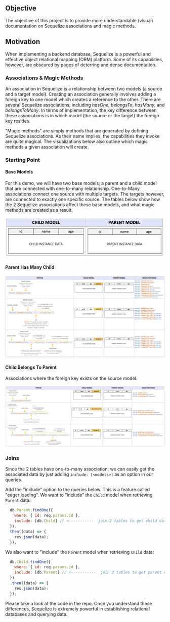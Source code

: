 ## Objective

The objective of this project is to provide more understandable (visual) documentation on Sequelize associations and magic methods.

## Motivation

When implementing a backend database, Sequelize is a powerful and effective object relational mapping (ORM) platform. Some of its capabilities, however, are obscured by pages of deterring and dense documentation. 

### Associations & Magic Methods
An association in Sequelize is a relationship between two models (a source and a target model). Creating an association generally involves adding a foreign key to one model which creates a reference to the other. There are several Sequelize associations, including _hasOne_, _belongsTo_, _hasMany_, and _belongsToMany_. In terms of implementation, the key difference between these associations is in which model (the source or the target) the foreign key resides.

"Magic methods" are simply methods that are generated by defining Sequelize associations. As their name implies, the capabilities they invoke are quite magical. The visualizations below also outline which magic methods a given association will create.

### Starting Point

#### Base Models
For this demo, we will have two base models; a parent and a child model that are connected with one-to-many relationship. One-to-Many associations connect one source with multiple targets. The targets however, are connected to exactly one specific source. The tables below show how the 2 Sequelize associations affect these base models, and what magic methods are created as a result.

![models](img/models.png)

#### Parent Has Many Child

![models](img/has-many.png)

#### Child Belongs To Parent

Associations where the foreign key exists on the source model.

![models](img/belongs-to.png)

### Joins
Since the 2 tables have one-to-many association, we can easily get the associated data by just adding `include: [<models>]` as an option in our queries.

Add the "include" option to the queries below. This is a feature called "eager loading". We want to "include" the `Child` model when retrieving `Parent` data:

```js
  db.Parent.findOne({ 
    where: { id: req.params.id },
    include: [db.Child] // <-----------  join 2 tables to get child data as well
  }).
  then((data) => {
    res.json(data);
  });
```

We also want to "include" the `Parent` model when retrieving `Child` data:

```js
  db.Child.findOne({ 
    where: { id: req.params.id },
    include: [db.Parent] // <-----------  join 2 tables to get parent data as well
  })
  .then((data) => {
    res.json(data);
  });
```

Please take a look at the code in the repo. Once you understand these differences, Sequelize is extremely powerful in establishing relational databases and querying data.
